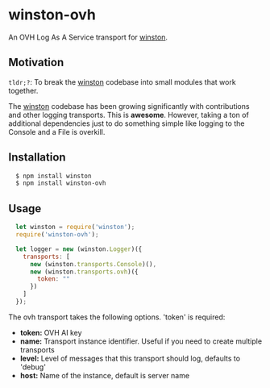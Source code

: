 # winston-ovh

An OVH Log As A Service transport for [winston][0].

## Motivation
`tldr;?`: To break the [winston][0] codebase into small modules that work
together.

The [winston][0] codebase has been growing significantly with contributions and
other logging transports. This is **awesome**. However, taking a ton of
additional dependencies just to do something simple like logging to the Console
and a File is overkill.  

## Installation

``` bash
  $ npm install winston
  $ npm install winston-ovh
```

## Usage
``` js
  let winston = require('winston');
  require('winston-ovh');

  let logger = new (winston.Logger)({
    transports: [
      new (winston.transports.Console)(),
      new (winston.transports.ovh)({ 
        token: "" 
      })
    ]
  });
```

The ovh transport takes the following options. 'token' is required:

* __token:__ OVH AI key
* __name:__ Transport instance identifier. Useful if you need to create multiple transports
* __level:__ Level of messages that this transport should log, defaults to 'debug'
* __host:__ Name of the instance, default is server name

[0]: https://github.com/flatiron/winston